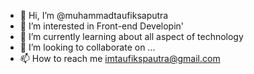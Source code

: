 - 👋 Hi, I’m @muhammadtaufiksaputra
- 👀 I’m interested in Front-end Developin'
- 🌱 I’m currently learning about all aspect of technology
- 💞️ I’m looking to collaborate on ...
- 📫 How to reach me imtaufikspautra@gmail.com

<!---
muhammadtaufiksaputra/muhammadtaufiksaputra is a ✨ special ✨ repository because its `README.md` (this file) appears on your GitHub profile.
You can click the Preview link to take a look at your changes.
--->
